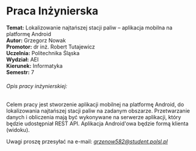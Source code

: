 # Praca Inżynierska
**Temat:** Lokalizowanie najtańszej stacji paliw – aplikacja mobilna na platformę Android <br />
**Autor:** Grzegorz Nowak <br />
**Promotor:** dr inż. Robert Tutajewicz <br />
**Uczelnia:** Politechnika Śląska <br />
**Wydział:** AEI <br />
**Kierunek:** Informatyka <br />
**Semestr:** 7 <br />

###### Opis pracy inżynierskiej:
Celem pracy jest stworzenie aplikacji mobilnej na platformę Android, do lokalizowania najtańszej stacji paliw na zadanym obszarze. Przetwarzanie danych i obliczenia mają być wykonywane na serwerze aplikacji, który będzie udostępniał REST API. Aplikacja Android'owa będzie formą klienta (widoku).

Uwagi proszę przesyłać na e-mail: *grzenow582@student.polsl.pl*
